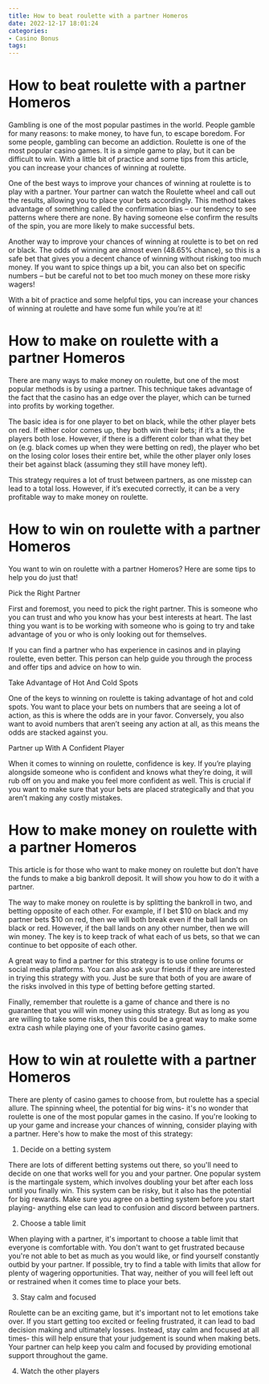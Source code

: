 ```yaml
---
title: How to beat roulette with a partner Homeros 
date: 2022-12-17 18:01:24
categories:
- Casino Bonus
tags:
---
```



#  How to beat roulette with a partner Homeros 

Gambling is one of the most popular pastimes in the world. People gamble for many reasons: to make money, to have fun, to escape boredom. For some people, gambling can become an addiction. Roulette is one of the most popular casino games. It is a simple game to play, but it can be difficult to win. With a little bit of practice and some tips from this article, you can increase your chances of winning at roulette.

One of the best ways to improve your chances of winning at roulette is to play with a partner. Your partner can watch the Roulette wheel and call out the results, allowing you to place your bets accordingly. This method takes advantage of something called the confirmation bias – our tendency to see patterns where there are none. By having someone else confirm the results of the spin, you are more likely to make successful bets.

Another way to improve your chances of winning at roulette is to bet on red or black. The odds of winning are almost even (48.65% chance), so this is a safe bet that gives you a decent chance of winning without risking too much money. If you want to spice things up a bit, you can also bet on specific numbers – but be careful not to bet too much money on these more risky wagers!

With a bit of practice and some helpful tips, you can increase your chances of winning at roulette and have some fun while you’re at it!

#  How to make on roulette with a partner Homeros 

There are many ways to make money on roulette, but one of the most popular methods is by using a partner. This technique takes advantage of the fact that the casino has an edge over the player, which can be turned into profits by working together.

The basic idea is for one player to bet on black, while the other player bets on red. If either color comes up, they both win their bets; if it’s a tie, the players both lose. However, if there is a different color than what they bet on (e.g. black comes up when they were betting on red), the player who bet on the losing color loses their entire bet, while the other player only loses their bet against black (assuming they still have money left).

This strategy requires a lot of trust between partners, as one misstep can lead to a total loss. However, if it’s executed correctly, it can be a very profitable way to make money on roulette.

#  How to win on roulette with a partner Homeros 

You want to win on roulette with a partner Homeros? Here are some tips to help you do just that!

Pick the Right Partner

First and foremost, you need to pick the right partner. This is someone who you can trust and who you know has your best interests at heart. The last thing you want is to be working with someone who is going to try and take advantage of you or who is only looking out for themselves.

If you can find a partner who has experience in casinos and in playing roulette, even better. This person can help guide you through the process and offer tips and advice on how to win.

Take Advantage of Hot And Cold Spots

One of the keys to winning on roulette is taking advantage of hot and cold spots. You want to place your bets on numbers that are seeing a lot of action, as this is where the odds are in your favor. Conversely, you also want to avoid numbers that aren’t seeing any action at all, as this means the odds are stacked against you.

Partner up With A Confident Player

When it comes to winning on roulette, confidence is key. If you’re playing alongside someone who is confident and knows what they’re doing, it will rub off on you and make you feel more confident as well. This is crucial if you want to make sure that your bets are placed strategically and that you aren’t making any costly mistakes.

#  How to make money on roulette with a partner Homeros 

This article is for those who want to make money on roulette but don't have the funds to make a big bankroll deposit. It will show you how to do it with a partner.

The way to make money on roulette is by splitting the bankroll in two, and betting opposite of each other. For example, if I bet $10 on black and my partner bets $10 on red, then we will both break even if the ball lands on black or red. However, if the ball lands on any other number, then we will win money. The key is to keep track of what each of us bets, so that we can continue to bet opposite of each other.

A great way to find a partner for this strategy is to use online forums or social media platforms. You can also ask your friends if they are interested in trying this strategy with you. Just be sure that both of you are aware of the risks involved in this type of betting before getting started.

Finally, remember that roulette is a game of chance and there is no guarantee that you will win money using this strategy. But as long as you are willing to take some risks, then this could be a great way to make some extra cash while playing one of your favorite casino games.

#  How to win at roulette with a partner Homeros

There are plenty of casino games to choose from, but roulette has a special allure. The spinning wheel, the potential for big wins- it's no wonder that roulette is one of the most popular games in the casino. If you're looking to up your game and increase your chances of winning, consider playing with a partner. Here's how to make the most of this strategy:

1. Decide on a betting system

There are lots of different betting systems out there, so you'll need to decide on one that works well for you and your partner. One popular system is the martingale system, which involves doubling your bet after each loss until you finally win. This system can be risky, but it also has the potential for big rewards. Make sure you agree on a betting system before you start playing- anything else can lead to confusion and discord between partners.

2. Choose a table limit

When playing with a partner, it's important to choose a table limit that everyone is comfortable with. You don't want to get frustrated because you're not able to bet as much as you would like, or find yourself constantly outbid by your partner. If possible, try to find a table with limits that allow for plenty of wagering opportunities. That way, neither of you will feel left out or restrained when it comes time to place your bets.

3. Stay calm and focused

Roulette can be an exciting game, but it's important not to let emotions take over. If you start getting too excited or feeling frustrated, it can lead to bad decision making and ultimately losses. Instead, stay calm and focused at all times- this will help ensure that your judgement is sound when making bets. Your partner can help keep you calm and focused by providing emotional support throughout the game.

4. Watch the other players
